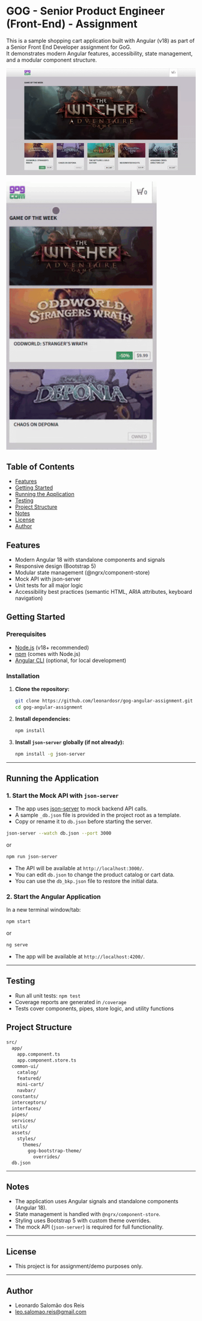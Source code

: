 # GOG - Senior Product Engineer (Front-End) - Assignment

This is a sample shopping cart application built with Angular (v18) as part of a Senior Front End Developer assignment for GoG.  
It demonstrates modern Angular features, accessibility, state management, and a modular component structure.

![App Demo Desktop](src/assets/docs/desktop.gif)

![App Demo Mobile](src/assets/docs/mobile.gif)

## Table of Contents

- [Features](#features)
- [Getting Started](#getting-started)
- [Running the Application](#running-the-application)
- [Testing](#testing)
- [Project Structure](#project-structure)
- [Notes](#notes)
- [License](#license)
- [Author](#author)

## Features

- Modern Angular 18 with standalone components and signals
- Responsive design (Bootstrap 5)
- Modular state management (@ngrx/component-store)
- Mock API with json-server
- Unit tests for all major logic
- Accessibility best practices (semantic HTML, ARIA attributes, keyboard navigation)

## Getting Started

### Prerequisites

- [Node.js](https://nodejs.org/) (v18+ recommended)
- [npm](https://www.npmjs.com/) (comes with Node.js)
- [Angular CLI](https://angular.io/cli) (optional, for local development)

### Installation

1. **Clone the repository:**
    ```sh
    git clone https://github.com/leonardosr/gog-angular-assignment.git
    cd gog-angular-assignment
    ```

2. **Install dependencies:**
    ```sh
    npm install
    ```

3. **Install `json-server` globally (if not already):**
    ```sh
    npm install -g json-server
    ```

---

## Running the Application

### 1. Start the Mock API with `json-server`

- The app uses [json-server](https://github.com/typicode/json-server) to mock backend API calls.  
- A sample `_db.json` file is provided in the project root as a template.  
- Copy or rename it to `db.json` before starting the server.  

```sh
json-server --watch db.json --port 3000
```
or
```sh
npm run json-server
```

- The API will be available at `http://localhost:3000/`.
- You can edit `db.json` to change the product catalog or cart data.
- You can use the `db_bkp.json` file to restore the initial data.

### 2. Start the Angular Application

In a new terminal window/tab:

```sh
npm start
```
or
```sh
ng serve
```

- The app will be available at `http://localhost:4200/`.

---

## Testing

- Run all unit tests: `npm test`
- Coverage reports are generated in `/coverage`
- Tests cover components, pipes, store logic, and utility functions

## Project Structure

```
src/
  app/
    app.component.ts
    app.component.store.ts
  common-ui/
    catalog/
    featured/
    mini-cart/
    navbar/
  constants/
  interceptors/
  interfaces/
  pipes/
  services/
  utils/
  assets/
    styles/
      themes/
        gog-bootstrap-theme/
          overrides/
  db.json
```

---

## Notes

- The application uses Angular signals and standalone components (Angular 18).
- State management is handled with `@ngrx/component-store`.
- Styling uses Bootstrap 5 with custom theme overrides.
- The mock API (`json-server`) is required for full functionality.

---

## License

- This project is for assignment/demo purposes only.

---

## Author

- Leonardo Salomão dos Reis
- leo.salomao.reis@gmail.com
